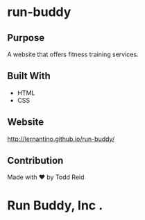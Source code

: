 # run-buddy## PurposeA website that offers fitness training services.## Built With* HTML* CSS## Websitehttp://lernantino.github.io/run-buddy/## ContributionMade with ❤️ by Todd Reid# Run Buddy, Inc .